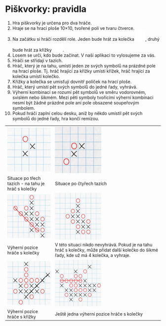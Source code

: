 # Piškvorky: pravidla

1. Hra piškvorky je určena pro dva hráče.
1. Hraje se na hrací ploše 10×10, tvořené poli ve tvaru čtverce.
1. Na začátku si hráči rozdělí role. Jeden bude hrát za kolečka ![](assets/circle.svg), druhý bude hrát za křížky ![](assets/cross.svg).
1. Losem se určí, kdo bude začínat. V naší aplikaci to vylosujeme za vás.
1. Hráči se střídají v tazích.
1. Hráč, který je na tahu, umístí jeden ze svých symbolů na prázdné pole na hrací ploše. Tj. hráč hrající za křížky umístí křížek, hráč hrající za kolečka umístí kolečko.
1. Křížky a kolečka se umisťují dovnitř políček na hrací ploše.
1. Hráč, který umístí pět svých symbolů do jedné řady, vyhrává.
1. Výherní kombinací se rozumí pět symbolů ve směru vodorovném, svislém nebo šikmém. Mezi pěti symboly tvořícími výherní kombinaci nesmí být žádné prázdné pole ani pole obsazené soupeřovým symbolem.
1. Pokud hráči zaplní celou desku, aniž by někdo umístil pět svých symbolů do jedné řady, hra končí remízou.

|                                                            |                                                                                                                                           |
| ---------------------------------------------------------- | ----------------------------------------------------------------------------------------------------------------------------------------- |
| <img src="assets/instructions-01.jpg" alt="" width="150"/> | <img src="assets/instructions-02.jpg" alt="" width="150"/>                                                                                |
| Situace po třech tazích - na tahu je hráč s kolečky        | Situace po čtyřech tazích                                                                                                                 |
| <img src="assets/instructions-03.jpg" alt="" width="150"/> | <img src="assets/instructions-04.jpg" alt="" width="150"/>                                                                                |
| Výherní pozice hráče s kolečky                             | V této situaci nikdo nevyhrává. Pokud je na tahu hráč s kolečky, může přidat další kolečko do šikmé řady, kde už má 4 kolečka, a vyhraje. |
| <img src="assets/instructions-05.jpg" alt="" width="150"/> | <img src="assets/instructions-06.jpg" alt="" width="150"/>                                                                                |
| Výherní pozice hráče s křížky                              | Ještě jedna výherní pozice hráče s kolečky                                                                                                |
